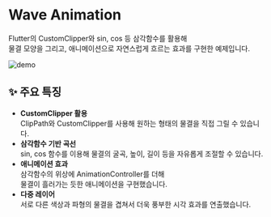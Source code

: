 # Wave Animation

Flutter의 CustomClipper와 sin, cos 등 삼각함수를 활용해  
물결 모양을 그리고, 애니메이션으로 자연스럽게 흐르는 효과를 구현한 예제입니다.

![demo](https://firebasestorage.googleapis.com/v0/b/instagram-resume.firebasestorage.app/o/post%2Fwave.gif?alt=media&token=2492c83d-0695-4f17-9c73-23bba5f1f3d4)

## ✨ 주요 특징

- **CustomClipper 활용**  
  ClipPath와 CustomClipper를 사용해 원하는 형태의 물결을 직접 그릴 수 있습니다.
- **삼각함수 기반 곡선**  
  sin, cos 함수를 이용해 물결의 굴곡, 높이, 길이 등을 자유롭게 조절할 수 있습니다.
- **애니메이션 효과**  
  삼각함수의 위상에 AnimationController를 더해  
  물결이 흘러가는 듯한 애니메이션을 구현했습니다.
- **다중 레이어**  
  서로 다른 색상과 파형의 물결을 겹쳐서 더욱 풍부한 시각 효과를 연출했습니다.
